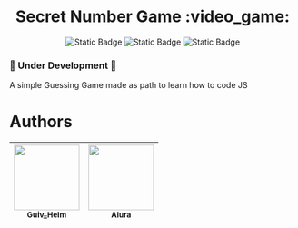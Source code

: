 <h1 align="center">  
  Secret Number Game
  :video_game:
</h1>

<p align="center">
  <img alt="Static Badge" src="https://img.shields.io/badge/HTML-%20HTML?style=flat-square&logo=html5&color=%23CBC7C6">
  <img alt="Static Badge" src="https://img.shields.io/badge/CSS-%20HTML?style=flat-square&logo=css3&logoColor=%231572B6&color=%23CBC7C6">
  <img alt="Static Badge" src="https://img.shields.io/badge/JS%20-%20white?style=flat-square&logo=javascript&color=%23CBC7C6">
  
</p>
  
### :construction:  Under Development  :construction:
<p>
  A simple Guessing Game made as path to learn how to code JS
</p>





# Authors

| [<img loading="lazy" src="https://github.com/Guiv-Helm/Secret-Number/assets/161376416/561fd6b1-8319-4264-afc8-b19ba941f7f7" width=115><br><sub>Guiv_Helm</sub>](https://github.com/Guiv-Helm) | [<img loading="lazy" src="https://avatars.githubusercontent.com/u/4975968?s=200&v=4" width=115><br><sub>Alura</sub>](https://github.com/alura-cursos) |
| :---: | :---: |
